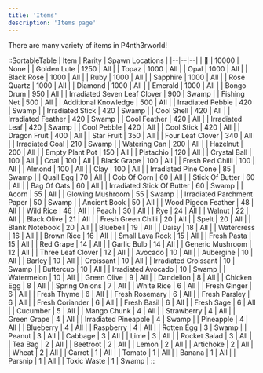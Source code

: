 ```yaml
---
title: 'Items'
description: 'Items page'
---
```


There are many variety of items in P4nth3rworld!

::SortableTable
| Item | Rarity | Spawn Locations |
|--|--|--|
| 🐥 | 10000 | None |
| Golden Lute | 1250 | All |
| Topaz | 1000 | All |
| Opal | 1000 | All |
| Black Rose | 1000 | All |
| Ruby | 1000 | All |
| Sapphire | 1000 | All |
| Rose Quartz | 1000 | All |
| Diamond | 1000 | All |
| Emerald | 1000 | All |
| Bongo Drum | 950 | All |
| Irradiated Seven Leaf Clover | 900 | Swamp |
| Fishing Net | 500 | All |
| Additional Knowledge | 500 | All |
| Irradiated Pebble | 420 | Swamp |
| Irradiated Stick | 420 | Swamp |
| Cool Shell | 420 | All |
| Irradiated Feather | 420 | Swamp |
| Cool Feather | 420 | All |
| Irradiated Leaf | 420 | Swamp |
| Cool Pebble | 420 | All |
| Cool Stick | 420 | All |
| Dragon Fruit | 400 | All |
| Star Fruit | 350 | All |
| Four Leaf Clover | 340 | All |
| Irradiated Coal | 210 | Swamp |
| Watering Can | 200 | All |
| Hazelnut | 200 | All |
| Empty Plant Pot | 150 | All |
| Pistachio | 120 | All |
| Crystal Ball | 100 | All |
| Coal | 100 | All |
| Black Grape | 100 | All |
| Fresh Red Chilli | 100 | All |
| Almond | 100 | All |
| Clay | 100 | All |
| Irradiated Pine Cone | 85 | Swamp |
| Quail Egg | 70 | All |
| Cob Of Corn | 60 | All |
| Stick Of Butter | 60 | All |
| Bag Of Oats | 60 | All |
| Irradiated Stick Of Butter | 60 | Swamp |
| Acorn | 55 | All |
| Glowing Mushroom | 55 | Swamp |
| Irradiated Parchment Paper | 50 | Swamp |
| Ancient Book | 50 | All |
| Wood Pigeon Feather | 48 | All |
| Wild Rice | 46 | All |
| Peach | 30 | All |
| Rye | 24 | All |
| Walnut | 22 | All |
| Black Olive | 21 | All |
| Fresh Green Chilli | 20 | All |
| Spelt | 20 | All |
| Blank Notebook | 20 | All |
| Bluebell | 19 | All |
| Daisy | 18 | All |
| Watercress | 16 | All |
| Brown Rice | 16 | All |
| Small Lava Rock | 15 | All |
| Fresh Pasta | 15 | All |
| Red Grape | 14 | All |
| Garlic Bulb | 14 | All |
| Generic Mushroom | 12 | All |
| Three Leaf Clover | 12 | All |
| Avocado | 10 | All |
| Aubergine | 10 | All |
| Barley | 10 | All |
| Croissant | 10 | All |
| Irradiated Croissant | 10 | Swamp |
| Buttercup | 10 | All |
| Irradiated Avocado | 10 | Swamp |
| Watermelon | 10 | All |
| Green Olive | 9 | All |
| Dandelion | 8 | All |
| Chicken Egg | 8 | All |
| Spring Onions | 7 | All |
| White Rice | 6 | All |
| Fresh Ginger | 6 | All |
| Fresh Thyme | 6 | All |
| Fresh Rosemary | 6 | All |
| Fresh Parsley | 6 | All |
| Fresh Coriander | 6 | All |
| Fresh Basil | 6 | All |
| Fresh Sage | 6 | All |
| Cucumber | 5 | All |
| Mango Chunk | 4 | All |
| Strawberry | 4 | All |
| Green Grape | 4 | All |
| Irradiated Pineapple | 4 | Swamp |
| Pineapple | 4 | All |
| Blueberry | 4 | All |
| Raspberry | 4 | All |
| Rotten Egg | 3 | Swamp |
| Peanut | 3 | All |
| Cabbage | 3 | All |
| Lime | 3 | All |
| Rocket Salad | 3 | All |
| Tea Bag | 2 | All |
| Beetroot | 2 | All |
| Lemon | 2 | All |
| Artichoke | 2 | All |
| Wheat | 2 | All |
| Carrot | 1 | All |
| Tomato | 1 | All |
| Banana | 1 | All |
| Parsnip | 1 | All |
| Toxic Waste | 1 | Swamp |
::
